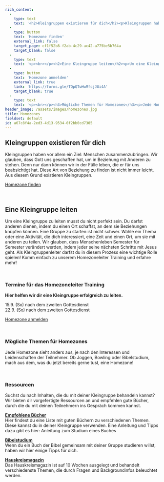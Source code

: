 ```yaml
---
rich_content:
  -
    type: text
    text: '<h2>Kleingruppen existieren für dich</h2><p>Kleingruppen haben vor allem ein Ziel: Menschen zusammenzubringen. Wir glauben, dass Gott uns geschaffen hat, um in Beziehung mit Anderen zu stehen.&nbsp;Denn nur dann können wir in der Fülle leben, die er für uns beabsichtigt hat. Diese Art von Beziehung zu finden ist nicht immer leicht. Aus diesem Grund existieren Kleingruppen.<br></p>'
  -
    type: button
    text: 'Homezone finden'
    external_link: false
    target_page: cf1f52b8-f2ab-4c29-ac42-a775be5b764a
    target_blank: false
  -
    type: text
    text: '<p><br></p><h2>Eine Kleingruppe leiten</h2><p>Um eine Kleingruppe zu leiten musst du nicht perfekt sein. Du darfst anderen dienen, indem du einen Ort schaffst, an dem sie Beziehungen knüpfen können. Eine Gruppe zu starten ist nicht schwer. Wähle ein Thema oder eine Aktivität, die dich interessiert, eine Zeit und einen Ort, um sie mit anderen zu teilen. Wir glauben, dass Menschenleben Semester für Semester verändert werden, indem jeder seine nächsten Schritte mit Jesus geht. Als Kleingruppenleiter darfst du in diesem Prozess eine wichtige Rolle spielen! Komm einfach zu unserem Homezoneleiter Training und erfahre mehr!</p>'
  -
    type: button
    text: 'Homezone anmelden'
    external_link: true
    link: 'https://forms.gle/TQpQTwHwMfcjJUi4A'
    target_blank: true
  -
    type: text
    text: '<p><br></p><h3>Mögliche Themen für Homezones</h3><p>Jede Homezone sieht anders aus, je nach den Interessen und Leidenschaften der Teilnehmer. Ob Joggen, Bowling oder Bibelstudium, mach aus dem, was du jetzt bereits gerne tust, eine Homezone!</p><p><br></p><h3>Ressourcen</h3><p>Suchst du nach Inhalten, die du mit deiner Kleingruppe behandeln kannst? Wir bieten dir&nbsp;vorgefertigte Ressourcen an und empfehlen gute Bücher, durch die du mit deinen Teilnehmern ins Gespräch kommen kannst.</p><p><strong>Empfohlene</strong><strong>&nbsp;Bücher</strong><br>Hier findest du eine Liste mit guten Büchern zu verschiedenen Themen. Diese kannst du in deiner Kleingruppe verwenden.<br>{{ partial src=''button'' type="pdf" text=''Bücherliste'' link=''/assets/buchempfehlung_mosaik.pdf''}}</p><p><strong>Bibelstudium</strong><br>Wenn du ein Buch der Bibel gemeinsam mit deiner Gruppe studieren willst, haben wir hier einige Tipps für dich.<br>{{ partial src=''button'' type="pdf" text=''Bibelstudium in einer Kleingruppe'' link=''/assets/bibelstudium_in_einer_kleingruppe.pdf''}}</p><p><strong>Hauskreismagazin</strong><br>Das <a href="https://www.hauskreismagazin.net/" target="_blank">Hauskreismagazin</a> ist auf 10 Wochen ausgelegt und behandelt verschiedenste Themen, die durch Fragen und Backgroundinfos beleuchtet werden.</p>'
header_image: /assets/images/homezones.jpg
title: Homezones
fieldset: default
id: a67c8f4a-2ed3-4d13-9534-0f2bb0cd7305
---
```

<h2>Kleingruppen existieren für dich</h2><p>Kleingruppen haben vor allem ein Ziel: Menschen zusammenzubringen. Wir glauben, dass Gott uns geschaffen hat, um in Beziehung mit Anderen zu stehen.&nbsp;Denn nur dann können wir in der Fülle leben, die er für uns beabsichtigt hat. Diese Art von Beziehung zu finden ist nicht immer leicht. Aus diesem Grund existieren Kleingruppen.</p><p><a href="/mitmachen/homezones/homezonefinder">Homezone finden</a></p><p><br></p><h2>Eine Kleingruppe leiten</h2><p>Um eine Kleingruppe zu leiten musst du nicht perfekt sein. Du darfst anderen dienen, indem du einen Ort schaffst, an dem sie Beziehungen knüpfen können. Eine Gruppe zu starten ist nicht schwer. Wähle ein Thema oder eine Aktivität, die dich interessiert, eine Zeit und einen Ort, um sie mit anderen zu teilen. Wir glauben, dass Menschenleben Semester für Semester verändert werden, indem jeder seine nächsten Schritte mit Jesus geht. Als Kleingruppenleiter darfst du in diesem Prozess eine wichtige Rolle spielen! Komm einfach zu unserem Homezoneleiter Training und erfahre mehr!</p><p><br></p><h3>Termine für das Homezoneleiter Training</h3><p><strong>Hier helfen wir dir eine Kleingruppe erfolgreich zu leiten.</strong></p><p>15.9. (So) nach dem zweiten Gottesdienst&nbsp;<br>22.9. (So) nach dem zweiten Gottesdienst</p><p><a href="/mitmachen/homezones/homezonefinder">Homezone anmelden</a></p><p><br></p><h3>Mögliche Themen für Homezones</h3><p>Jede Homezone sieht anders aus, je nach den Interessen und Leidenschaften der Teilnehmer. Ob Joggen, Bowling oder Bibelstudium, mach aus dem, was du jetzt bereits gerne tust, eine Homezone!</p><p><br></p><h3>Ressourcen</h3><p>Suchst du nach Inhalten, die du mit deiner Kleingruppe behandeln kannst? Wir bieten dir&nbsp;vorgefertigte Ressourcen an und empfehlen gute Bücher, durch die du mit deinen Teilnehmern ins Gespräch kommen kannst.</p><p><strong><a href="https://mosaik-stuttgart.net/fileadmin/media/sermons/2018/Buchempfehlung_fuer_Semester_18.pdf">Empfohlene Bücher</a></strong>&nbsp;<br>Hier findest du eine Liste mit guten Büchern zu verschiedenen Themen. Diese kannst du in deiner Kleingruppe verwenden. Eine Anleitung und Tipps dazu gibt es hier: Anleitung zum Studium eines Buches</p><p><strong><a href="https://mosaik-stuttgart.net/fileadmin/content/documents/Bibelstudium_in_einer_Kleingruppe.pdf">Bibelstudium</a></strong><br>Wenn du ein Buch der Bibel gemeinsam mit deiner Gruppe studieren willst, haben wir hier einige Tipps für dich.</p><p><strong><a href="http://www.hauskreismagazin.net/" target="_blank">Hauskreismagazin</a></strong>&nbsp;<br>Das Hauskreismagazin ist auf 10 Wochen ausgelegt und behandelt verschiedenste Themen, die durch Fragen und Backgroundinfos beleuchtet werden.</p>